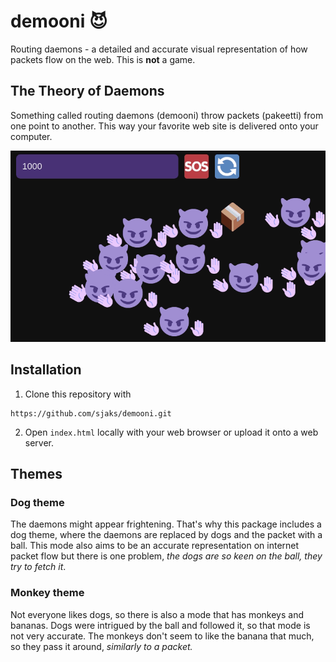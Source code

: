 # demooni 😈
Routing daemons - a detailed and accurate visual representation of how packets flow on the web. This is **not** a game.

## The Theory of Daemons
Something called routing daemons (demooni) throw packets (pakeetti) from one point to another. This way your favorite web site is delivered onto your computer.

![](https://raw.githubusercontent.com/sjaks/demooni/master/assets/demooni.gif)

## Installation
1. Clone this repository with
```
https://github.com/sjaks/demooni.git
```
2. Open `index.html` locally with your web browser or upload it onto a web server.

## Themes

### Dog theme
The daemons might appear frightening. That's why this package includes a dog theme, where the daemons are replaced by dogs and the packet with a ball.
This mode also aims to be an accurate representation on internet packet flow but there is one problem, *the dogs are so keen on the ball, they try to fetch it*.

### Monkey theme
Not everyone likes dogs, so there is also a mode that has monkeys and bananas. Dogs were intrigued by the ball and followed it,
so that mode is not very accurate. The monkeys don't seem to like the banana that much, so they pass it around, *similarly to a packet.*
